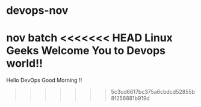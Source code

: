 # devops-nov
nov batch
<<<<<<< HEAD
Linux Geeks Welcome You to Devops world!!
=======
Hello DevOps Good Morning !!
>>>>>>> 5c3cd6617bc375a6cbdcd52855b8f256881b919d
